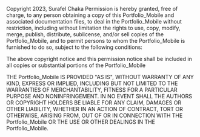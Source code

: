  Copyright 2023, Surafel Chaka
Permission is hereby granted, free of charge, to any person obtaining a copy of this Portfolio_Mobile and associated documentation files, to deal in the Portfolio_Mobile without restriction, including without limitation the rights to use, copy, modify, merge, publish, distribute, sublicense, and/or sell copies of the Portfolio_Mobile, and to permit persons to whom the Portfolio_Mobile is furnished to do so, subject to the following conditions:

The above copyright notice and this permission notice shall be included in all copies or substantial portions of the Portfolio_Mobile

THE Portfolio_Mobile IS PROVIDED "AS IS", WITHOUT WARRANTY OF ANY KIND, EXPRESS OR IMPLIED, INCLUDING BUT NOT LIMITED TO THE WARRANTIES OF MERCHANTABILITY, FITNESS FOR A PARTICULAR PURPOSE AND NONINFRINGEMENT. IN NO EVENT SHALL THE AUTHORS OR COPYRIGHT HOLDERS BE LIABLE FOR ANY CLAIM, DAMAGES OR OTHER LIABILITY, WHETHER IN AN ACTION OF CONTRACT, TORT OR OTHERWISE, ARISING FROM, OUT OF OR IN CONNECTION WITH THE Portfolio_Mobile OR THE USE OR OTHER DEALINGS IN THE Portfolio_Mobile.
